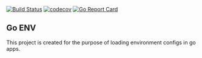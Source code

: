 [![Build Status](https://travis-ci.org/theecodedragon/go-env.svg?branch=master)](https://travis-ci.org/theecodedragon/go-env)
[![codecov](https://codecov.io/gh/theecodedragon/go-env/branch/master/graph/badge.svg)](https://codecov.io/gh/TechnionYP5777/project-name)
[![Go Report Card](https://goreportcard.com/badge/github.com/theecodedragon/go-env)](https://goreportcard.com/report/github.com/theecodedragon/go-env)
## Go ENV


This project is created for the purpose of loading environment configs in go apps.


